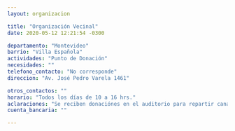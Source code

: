 ```yaml
---
layout: organizacion

title: "Organización Vecinal"
date: 2020-05-12 12:21:54 -0300

departamento: "Montevideo"
barrio: "Villa Española"
actividades: "Punto de Donación"
necesidades: ""
telefono_contacto: "No corresponde"
direccion: "Av. José Pedro Varela 1461"

otros_contactos: ""
horario: "Todos los días de 10 a 16 hrs."
aclaraciones: "Se reciben donaciónes en el auditorio para repartir canastas en la zona."
cuenta_bancaria: ""

---
```

